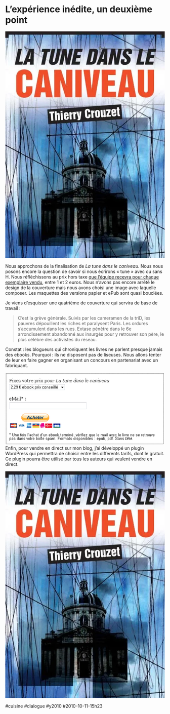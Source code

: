 # L’expérience inédite, un deuxième point

![](_i/tune1.webp)

Nous approchons de la finalisation de *La tune dans le caniveau*. Nous nous posons encore la question de savoir si nous écrirons « tune » avec ou sans H. Nous réfléchissons au prix hors taxe [que l’équipe recevra pour chaque exemplaire vendu](../9/la-fin-du-livre-unique.md), entre 1 et 2 euros. Nous n’avons pas encore arrêté le design de la couverture mais nous avons choisi une image avec laquelle composer. Les maquettes des versions papier et ePub sont quasi bouclées.

Je viens d’esquisser une quatrième de couverture qui servira de base de travail :

> C’est la grève générale. Suivis par les cameramen de la triD, les pauvres dépouillent les riches et paralysent Paris. Les ordures s’accumulent dans les rues. Extase pénètre dans le 6e arrondissement abandonné aux insurgés pour y retrouver son père, le plus célèbre des activistes du réseau.

Constat : les blogueurs qui chroniquent les livres ne parlent presque jamais des ebooks. Pourquoi : ils ne disposent pas de liseuses. Nous allons tenter de leur en faire gagner en organisant un concours en partenariat avec un fabriquant.

![](_i/paypal.png)
Enfin, pour vendre en direct sur mon blog, j’ai développé un plugin WordPress qui permettra de choisir entre les différents tarifs, dont le gratuit. Ce plugin pourra être utilisé par tous les auteurs qui veulent vendre en direct.

![](_i/tune1.webp)

#cuisine #dialogue #y2010 #2010-10-11-15h23
